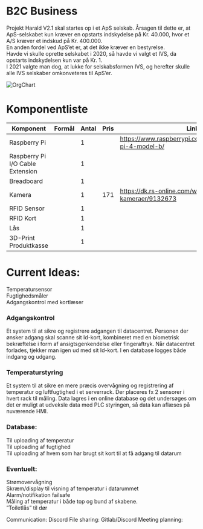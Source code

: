 # B2C Business
Projekt Harald V2.1 skal startes op i et ApS selskab. 
Årsagen til dette er, at ApS-selskabet kun kræver en opstarts indskydelse på Kr. 40.000, hvor et A/S kræver et indskud på Kr. 400.000.     
En anden fordel ved ApS’et er, at det ikke kræver en bestyrelse.    
Havde vi skulle oprette selskabet i 2020, så havde vi valgt et IVS, da opstarts indskydelsen kun var på Kr. 1.     
I 2021 valgte man dog, at lukke for selskabsformen IVS, og herefter skulle alle IVS selskaber omkonveteres til ApS’er.    

![OrgChart](https://cdn.discordapp.com/attachments/1084777803553177644/1099961159102238760/image.png "OrgChart")

# Komponentliste
| Komponent                        | Formål | Antal | Pris | Link                                                         |
|----------------------------------|--------|-------|------|--------------------------------------------------------------|
| Raspberry Pi                     |        | 1     |      | https://www.raspberrypi.com/products/raspberry-pi-4-model-b/ |
| Raspberry Pi I/O Cable Extension |        | 1     |      |                                                              |
| Breadboard                       |        | 1     |      |                                                              |
| Kamera                           |        | 1     | 171  | https://dk.rs-online.com/web/p/raspberry-pi-kameraer/9132673 |
| RFID Sensor                      |        | 1     |      |                                                              |
| RFID Kort                        |        | 1     |      |                                                              |
| Lås                              |        | 1     |      |                                                              |
| 3D-Print Produktkasse            |        | 1     |      |                                                              |



# Current Ideas:

Temperatursensor    
Fugtighedsmåler    
Adgangskontrol med kortlæser  

### Adgangskontrol

Et system til at sikre og registrere adgangen til datacentret. Personen der ønsker adgang skal scanne sit Id-kort, kombineret med en biometrisk bekræftelse i form af ansigtsgenkendelse eller fingeraftryk.
Når datacentret forlades, tjekker man igen ud med sit Id-kort. I en database logges både indgang og udgang.

 

### Temperaturstyring

Et system til at sikre en mere præcis overvågning og registrering af temperatur og luftfugtighed i et serverrack.
Der placeres fx 2 sensorer i hvert rack til måling. Data lagres i en online database og det undersøges om det er muligt at udveksle data med PLC styringen, så data kan aflæses på nuværende HMI.  


### Database:

Til uploading af temperatur     
Til uploading af fugtighed    
Til uploading af hvem som har brugt sit kort til at få adgang til datarum    



### Eventuelt: 

Strømovervågning    
Skræm/display til visning af temperatur i datarummet    
Alarm/notifikation failsafe    
Måling af temperatur i både top og bund af skabene.     
”Toiletlås” til dør  


Communication: Discord
File sharing: Gitlab/Discord
Meeting planning: 




